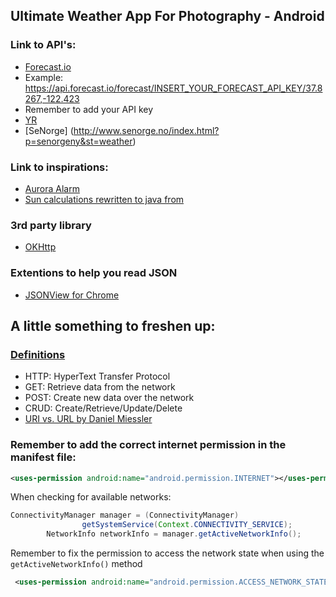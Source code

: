 ## Ultimate Weather App For Photography - Android


### Link to API's: 

* [Forecast.io](https://darksky.net/dev/docs/forecast)
 * Example: https://api.forecast.io/forecast/INSERT_YOUR_FORECAST_API_KEY/37.8267,-122.423
  * Remember to add your API key
* [YR](http://om.yr.no/verdata/free-weather-data/) 
* [SeNorge] (http://www.senorge.no/index.html?p=senorgeny&st=weather)


### Link to inspirations:
 * [Aurora Alarm](http://auroraalarm.readthedocs.io/en/latest/api_documentation.html)
 * [Sun calculations rewritten to java from](https://github.com/mourner/suncalc/blob/master/suncalc.js)


### 3rd party library
  * [OKHttp](http://square.github.io/okhttp/)

### Extentions to help you read JSON
 * [JSONView for Chrome](https://chrome.google.com/webstore/detail/jsonview/nckmconehaglkoocmmldmilnnpdagigh)


## A little something to freshen up:
###  [Definitions](http://www.restapitutorial.com/lessons/httpmethods.html)

* HTTP: HyperText Transfer Protocol
* GET: Retrieve data from the network
* POST: Create new data over the network
* CRUD: Create/Retrieve/Update/Delete
* [URI vs. URL by Daniel Miessler](https://danielmiessler.com/study/url-uri/#gs.cYS4A2k)


### Remember to add the correct internet permission in the manifest file:
```xml
<uses-permission android:name="android.permission.INTERNET"></uses-permission>
```
When checking for available networks:
```java
ConnectivityManager manager = (ConnectivityManager)
                getSystemService(Context.CONNECTIVITY_SERVICE);
        NetworkInfo networkInfo = manager.getActiveNetworkInfo();
```
Remember to fix the permission to access the network state when using the ```getActiveNetworkInfo()``` method

```xml
 <uses-permission android:name="android.permission.ACCESS_NETWORK_STATE"></uses-permission>
```

